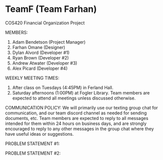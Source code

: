 # TeamF (Team Farhan)
COS420 Financial Organization Project

MEMBERS:
1) Adam Bendetson (Project Manager)
2) Farhan Omane (Designer)
3) Dylan Alvord (Developer #1)
4) Ryan Brown (Developer #2)
5) Andrew Atwater (Developer #3)
6) Alex Picard (Developer #4)

WEEKLY MEETING TIMES: 
1) After class on Tuesdays (4:45PM) in Ferland Hall.
2) Saturday afternoons (1:00PM) at Fogler Library.
Team members are expected to attend all meetings unless discussed otherwise. 

COMMUNICATION POLICY: 
We will primarily use our texting group chat for communication, and our team discord channel as needed for sending documents, etc.
Team members are expected to reply to all messages intended for them within 24 hours on business days, 
and are strongly encouraged to reply to any other messages in the group chat where they have useful ideas or suggestions. 

PROBLEM STATEMENT #1:


PROBLEM STATEMENT #2: 

